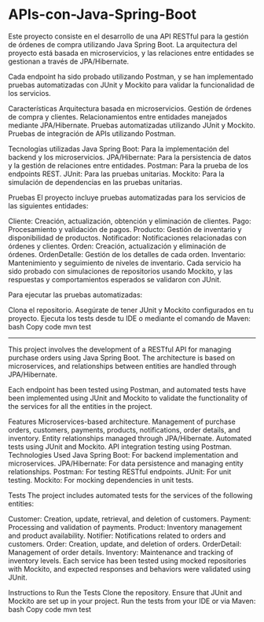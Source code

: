 # APIs-con-Java-Spring-Boot
Este proyecto consiste en el desarrollo de una API RESTful para la gestión de órdenes de compra utilizando Java Spring Boot. La arquitectura del proyecto está basada en microservicios, y las relaciones entre entidades se gestionan a través de JPA/Hibernate.

Cada endpoint ha sido probado utilizando Postman, y se han implementado pruebas automatizadas con JUnit y Mockito para validar la funcionalidad de los servicios.

Características
Arquitectura basada en microservicios.
Gestión de órdenes de compra y clientes.
Relacionamientos entre entidades manejados mediante JPA/Hibernate.
Pruebas automatizadas utilizando JUnit y Mockito.
Pruebas de integración de APIs utilizando Postman.

Tecnologías utilizadas
Java Spring Boot: Para la implementación del backend y los microservicios.
JPA/Hibernate: Para la persistencia de datos y la gestión de relaciones entre entidades.
Postman: Para la prueba de los endpoints REST.
JUnit: Para las pruebas unitarias.
Mockito: Para la simulación de dependencias en las pruebas unitarias.

Pruebas
El proyecto incluye pruebas automatizadas para los servicios de las siguientes entidades:

Cliente: Creación, actualización, obtención y eliminación de clientes.
Pago: Procesamiento y validación de pagos.
Producto: Gestión de inventario y disponibilidad de productos.
Notificador: Notificaciones relacionadas con órdenes y clientes.
Orden: Creación, actualización y eliminación de órdenes.
OrdenDetalle: Gestión de los detalles de cada orden.
Inventario: Mantenimiento y seguimiento de niveles de inventario.
Cada servicio ha sido probado con simulaciones de repositorios usando Mockito, y las respuestas y comportamientos esperados se validaron con JUnit.

Para ejecutar las pruebas automatizadas:

Clona el repositorio.
Asegúrate de tener JUnit y Mockito configurados en tu proyecto.
Ejecuta los tests desde tu IDE o mediante el comando de Maven:
bash
Copy code
mvn test

--------------------------------------------------------------------------------------------------------------------------------------------------------
This project involves the development of a RESTful API for managing purchase orders using Java Spring Boot. The architecture is based on microservices, and relationships between entities are handled through JPA/Hibernate.

Each endpoint has been tested using Postman, and automated tests have been implemented using JUnit and Mockito to validate the functionality of the services for all the entities in the project.

Features
Microservices-based architecture.
Management of purchase orders, customers, payments, products, notifications, order details, and inventory.
Entity relationships managed through JPA/Hibernate.
Automated tests using JUnit and Mockito.
API integration testing using Postman.
Technologies Used
Java Spring Boot: For backend implementation and microservices.
JPA/Hibernate: For data persistence and managing entity relationships.
Postman: For testing RESTful endpoints.
JUnit: For unit testing.
Mockito: For mocking dependencies in unit tests.

Tests
The project includes automated tests for the services of the following entities:

Customer: Creation, update, retrieval, and deletion of customers.
Payment: Processing and validation of payments.
Product: Inventory management and product availability.
Notifier: Notifications related to orders and customers.
Order: Creation, update, and deletion of orders.
OrderDetail: Management of order details.
Inventory: Maintenance and tracking of inventory levels.
Each service has been tested using mocked repositories with Mockito, and expected responses and behaviors were validated using JUnit.

Instructions to Run the Tests
Clone the repository.
Ensure that JUnit and Mockito are set up in your project.
Run the tests from your IDE or via Maven:
bash
Copy code
mvn test

